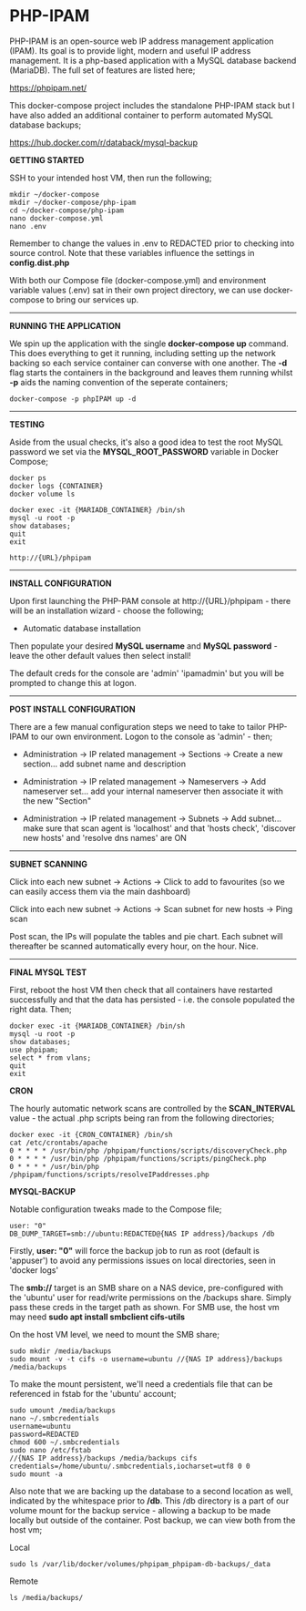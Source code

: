 # PHP-IPAM

PHP-IPAM is an open-source web IP address management application (IPAM). Its goal is to provide light, modern and useful IP address management. It is a php-based application with a MySQL database backend (MariaDB). The full set of features are listed here;

https://phpipam.net/

This docker-compose project includes the standalone PHP-IPAM stack but I have also added an additional container to perform automated MySQL database backups;

https://hub.docker.com/r/databack/mysql-backup

**GETTING STARTED**

SSH to your intended host VM, then run the following;

```
mkdir ~/docker-compose
mkdir ~/docker-compose/php-ipam
cd ~/docker-compose/php-ipam
nano docker-compose.yml				
nano .env
```
Remember to change the values in .env to REDACTED prior to checking into source control. Note that these variables influence the settings in **config.dist.php**

With both our Compose file (docker-compose.yml) and environment variable values (.env) sat in their own project directory, we can use docker-compose to bring our services up.

---

**RUNNING THE APPLICATION**

We spin up the application with the single **docker-compose up** command. This does everything to get it running, including setting up the network backing so each service container can converse with one another. The **-d** flag starts the containers in the background and leaves them running whilst **-p** aids the naming convention of the seperate containers;

```
docker-compose -p phpIPAM up -d
```

---

**TESTING**

Aside from the usual checks, it's also a good idea to test the root MySQL password we set via the **MYSQL_ROOT_PASSWORD** variable in Docker Compose;

```
docker ps
docker logs {CONTAINER}
docker volume ls

docker exec -it {MARIADB_CONTAINER} /bin/sh
mysql -u root -p
show databases;
quit
exit

http://{URL}/phpipam
```

---

**INSTALL CONFIGURATION**

Upon first launching the PHP-PAM console at http://{URL}/phpipam - there will be an installation wizard - choose the following;

- Automatic database installation

Then populate your desired **MySQL username** and **MySQL password** - leave the other default values then select install!

The default creds for the console are 'admin' 'ipamadmin' but you will be prompted to change this at logon. 

---

**POST INSTALL CONFIGURATION**

There are a few manual configuration steps we need to take to tailor PHP-IPAM to our own environment. Logon to the console as 'admin' - then;

- Administration -> IP related management -> Sections -> Create a new section... add subnet name and description

- Administration -> IP related management -> Nameservers -> Add nameserver set... add your internal nameserver then associate it with the new "Section"

- Administration -> IP related management -> Subnets -> Add subnet... make sure that scan agent is 'localhost' and that 'hosts check', 'discover new hosts' and 'resolve dns names' are ON

---

**SUBNET SCANNING**

Click into each new subnet -> Actions -> Click to add to favourites (so we can easily access them via the main dashboard)

Click into each new subnet -> Actions -> Scan subnet for new hosts -> Ping scan

Post scan, the IPs will populate the tables and pie chart. Each subnet will thereafter be scanned automatically every hour, on the hour. Nice.

---

**FINAL MYSQL TEST**

First, reboot the host VM then check that all containers have restarted successfully and that the data has persisted - i.e. the console populated the right data. Then;

```
docker exec -it {MARIADB_CONTAINER} /bin/sh
mysql -u root -p
show databases;
use phpipam;
select * from vlans;
quit
exit
```

**CRON**

The hourly automatic network scans are controlled by the **SCAN_INTERVAL** value - the actual .php scripts being ran from the following directories;

```
docker exec -it {CRON_CONTAINER} /bin/sh
cat /etc/crontabs/apache
0 * * * * /usr/bin/php /phpipam/functions/scripts/discoveryCheck.php
0 * * * * /usr/bin/php /phpipam/functions/scripts/pingCheck.php
0 * * * * /usr/bin/php /phpipam/functions/scripts/resolveIPaddresses.php
```

**MYSQL-BACKUP**

Notable configuration tweaks made to the Compose file;

```
user: "0"
DB_DUMP_TARGET=smb://ubuntu:REDACTED@{NAS IP address}/backups /db
```
Firstly, **user: "0"** will force the backup job to run as root (default is 'appuser') to avoid any permissions issues on local directories, seen in 'docker logs'

The **smb://** target is an SMB share on a NAS device, pre-configured with the 'ubuntu' user for read/write permissions on the /backups share. Simply pass these creds in the target path as shown. For SMB use, the host vm may need **sudo apt install smbclient cifs-utils**

On the host VM level, we need to mount the SMB share;

```
sudo mkdir /media/backups
sudo mount -v -t cifs -o username=ubuntu //{NAS IP address}/backups /media/backups
```
To make the mount persistent, we'll need a credentials file that can be referenced in fstab for the 'ubuntu' account;
```
sudo umount /media/backups
nano ~/.smbcredentials
username=ubuntu
password=REDACTED
chmod 600 ~/.smbcredentials
sudo nano /etc/fstab
//{NAS IP address}/backups /media/backups cifs credentials=/home/ubuntu/.smbcredentials,iocharset=utf8 0 0		
sudo mount -a
```
Also note that we are backing up the database to a second location as well, indicated by the whitespace prior to **/db**. This /db directory is a part of our volume mount for the backup service - allowing a backup to be made locally but outside of the container. Post backup, we can view both from the host vm;

Local
```
sudo ls /var/lib/docker/volumes/phpipam_phpipam-db-backups/_data
```
Remote
```
ls /media/backups/
```